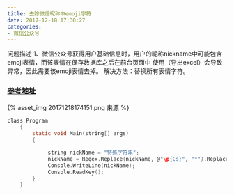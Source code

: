 ```yaml
---
title: 去除微信昵称中emoji字符
date: 2017-12-18 17:30:27
categories:
- 微信公众号
---
```

问题描述
1、微信公众号获得用户基础信息时，用户的昵称nickname中可能包含emoji表情，而该表情在保存数据库之后在前台页面中
使用（导出excel）会导致异常，因此需要该emoji表情去掉。
解决方法：替换所有表情字符。

### [参考地址](http://www.howtobuildsoftware.com/index.php/how-do/bouX/c-mysql-unicode-emoji-how-do-i-remove-emoji-characters-from-a-string)
{% asset_img 20171218174151.png 来源 %}
```C
class Program
    {
        static void Main(string[] args)
        {

             string nickName = "特殊字符串";
             nickName = Regex.Replace(nickName, @"\p{Cs}", "*").Replace("\"", "*");
             Console.WriteLine(nickName);
             Console.ReadKey();
        }
    }
```